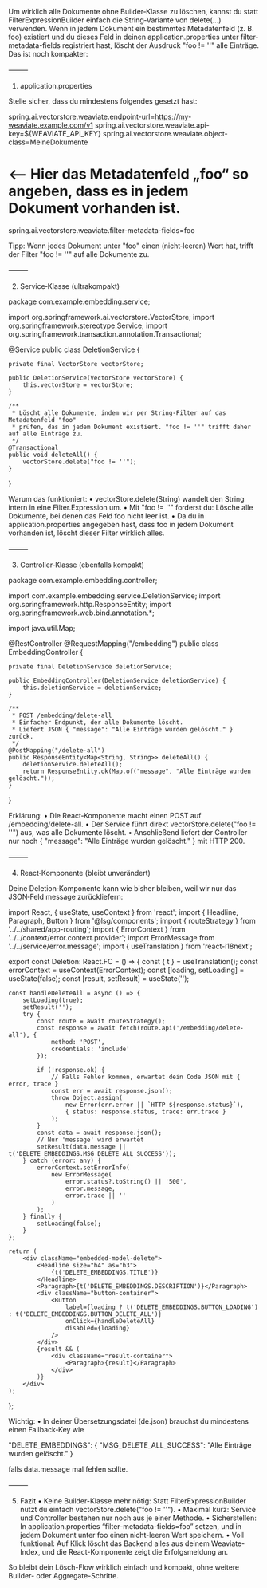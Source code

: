 Um wirklich alle Dokumente ohne Builder‐Klasse zu löschen, kannst du statt FilterExpressionBuilder einfach die String‐Variante von delete(...) verwenden. Wenn in jedem Dokument ein bestimmtes Metadatenfeld (z. B. foo) existiert und du dieses Feld in deinen application.properties unter filter-metadata-fields registriert hast, löscht der Ausdruck "foo != ''" alle Einträge. Das ist noch kompakter:

⸻

1. application.properties

Stelle sicher, dass du mindestens folgendes gesetzt hast:

spring.ai.vectorstore.weaviate.endpoint-url=https://my-weaviate.example.com/v1
spring.ai.vectorstore.weaviate.api-key=${WEAVIATE_API_KEY}
spring.ai.vectorstore.weaviate.object-class=MeineDokumente

# <– Hier das Metadatenfeld „foo“ so angeben, dass es in jedem Dokument vorhanden ist.
spring.ai.vectorstore.weaviate.filter-metadata-fields=foo

Tipp: Wenn jedes Dokument unter "foo" einen (nicht‐leeren) Wert hat, trifft der Filter "foo != ''" auf alle Dokumente zu.

⸻

2. Service‐Klasse (ultrakompakt)

package com.example.embedding.service;

import org.springframework.ai.vectorstore.VectorStore;
import org.springframework.stereotype.Service;
import org.springframework.transaction.annotation.Transactional;

@Service
public class DeletionService {

    private final VectorStore vectorStore;

    public DeletionService(VectorStore vectorStore) {
        this.vectorStore = vectorStore;
    }

    /**
     * Löscht alle Dokumente, indem wir per String‐Filter auf das Metadatenfeld "foo"
     * prüfen, das in jedem Dokument existiert. "foo != ''" trifft daher auf alle Einträge zu.
     */
    @Transactional
    public void deleteAll() {
        vectorStore.delete("foo != ''");
    }
}

Warum das funktioniert:
	•	vectorStore.delete(String) wandelt den String intern in eine Filter.Expression um.
	•	Mit "foo != ''" forderst du: Lösche alle Dokumente, bei denen das Feld foo nicht leer ist.
	•	Da du in application.properties angegeben hast, dass foo in jedem Dokument vorhanden ist, löscht dieser Filter wirklich alles.

⸻

3. Controller‐Klasse (ebenfalls kompakt)

package com.example.embedding.controller;

import com.example.embedding.service.DeletionService;
import org.springframework.http.ResponseEntity;
import org.springframework.web.bind.annotation.*;

import java.util.Map;

@RestController
@RequestMapping("/embedding")
public class EmbeddingController {

    private final DeletionService deletionService;

    public EmbeddingController(DeletionService deletionService) {
        this.deletionService = deletionService;
    }

    /**
     * POST /embedding/delete-all
     * Einfacher Endpunkt, der alle Dokumente löscht.
     * Liefert JSON { "message": "Alle Einträge wurden gelöscht." } zurück.
     */
    @PostMapping("/delete-all")
    public ResponseEntity<Map<String, String>> deleteAll() {
        deletionService.deleteAll();
        return ResponseEntity.ok(Map.of("message", "Alle Einträge wurden gelöscht."));
    }
}

Erklärung:
	•	Die React‐Komponente macht einen POST auf /embedding/delete-all.
	•	Der Service führt direkt vectorStore.delete("foo != ''") aus, was alle Dokumente löscht.
	•	Anschließend liefert der Controller nur noch { "message": "Alle Einträge wurden gelöscht." } mit HTTP 200.

⸻

4. React‐Komponente (bleibt unverändert)

Deine Deletion‐Komponente kann wie bisher bleiben, weil wir nur das JSON‐Feld message zurückliefern:

import React, { useState, useContext } from 'react';
import { Headline, Paragraph, Button } from '@lsg/components';
import { routeStrategy } from '../../shared/app-routing';
import { ErrorContext } from '../../context/error.context.provider';
import ErrorMessage from '../../service/error.message';
import { useTranslation } from 'react-i18next';

export const Deletion: React.FC = () => {
    const { t } = useTranslation();
    const errorContext = useContext(ErrorContext);
    const [loading, setLoading] = useState<boolean>(false);
    const [result, setResult] = useState<string>('');

    const handleDeleteAll = async () => {
        setLoading(true);
        setResult('');
        try {
            const route = await routeStrategy();
            const response = await fetch(route.api('/embedding/delete-all'), {
                method: 'POST',
                credentials: 'include'
            });

            if (!response.ok) {
                // Falls Fehler kommen, erwartet dein Code JSON mit { error, trace }
                const err = await response.json();
                throw Object.assign(
                    new Error(err.error || `HTTP ${response.status}`),
                    { status: response.status, trace: err.trace }
                );
            }
            const data = await response.json();
            // Nur 'message' wird erwartet
            setResult(data.message || t('DELETE_EMBEDDINGS.MSG_DELETE_ALL_SUCCESS'));
        } catch (error: any) {
            errorContext.setErrorInfo(
                new ErrorMessage(
                    error.status?.toString() || '500',
                    error.message,
                    error.trace || ''
                )
            );
        } finally {
            setLoading(false);
        }
    };

    return (
        <div className="embedded-model-delete">
            <Headline size="h4" as="h3">
                {t('DELETE_EMBEDDINGS.TITLE')}
            </Headline>
            <Paragraph>{t('DELETE_EMBEDDINGS.DESCRIPTION')}</Paragraph>
            <div className="button-container">
                <Button
                    label={loading ? t('DELETE_EMBEDDINGS.BUTTON_LOADING') : t('DELETE_EMBEDDINGS.BUTTON_DELETE_ALL')}
                    onClick={handleDeleteAll}
                    disabled={loading}
                />
            </div>
            {result && (
                <div className="result-container">
                    <Paragraph>{result}</Paragraph>
                </div>
            )}
        </div>
    );
};

Wichtig:
	•	In deiner Übersetzungsdatei (de.json) brauchst du mindestens einen Fallback‐Key wie

"DELETE_EMBEDDINGS": {
  "MSG_DELETE_ALL_SUCCESS": "Alle Einträge wurden gelöscht."
}

falls data.message mal fehlen sollte.

⸻

5. Fazit
	•	Keine Builder-Klasse mehr nötig: Statt FilterExpressionBuilder nutzt du einfach vectorStore.delete("foo != ''").
	•	Maximal kurz: Service und Controller bestehen nur noch aus je einer Methode.
	•	Sicherstellen: In application.properties “filter-metadata-fields=foo” setzen, und in jedem Dokument unter foo einen nicht-leeren Wert speichern.
	•	Voll funktional: Auf Klick löscht das Backend alles aus deinem Weaviate-Index, und die React-Komponente zeigt die Erfolgsmeldung an.

So bleibt dein Lösch-Flow wirklich einfach und kompakt, ohne weitere Builder- oder Aggregate-Schritte.